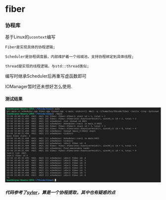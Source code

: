 # fiber
### 协程库

基于Linux的`ucontext`编写

`Fiber是实现具体的协程逻辑;`

`Scheduler是协程调度器，内部维护着一个线城池，支持协程绑定到具体线程;`

`thread是实现的线程逻辑，与std::thread类似;`

编写时继承Scheduler后再重写虚函数即可

IOManager暂时还未想好怎么使用.
#### 测试结果
![fiber test](./fiber%20test.png)


##### 代码参考了[sylar](https://github.com/sylar-yin/sylar)，算是一个协程提取，其中也有疑惑的点
